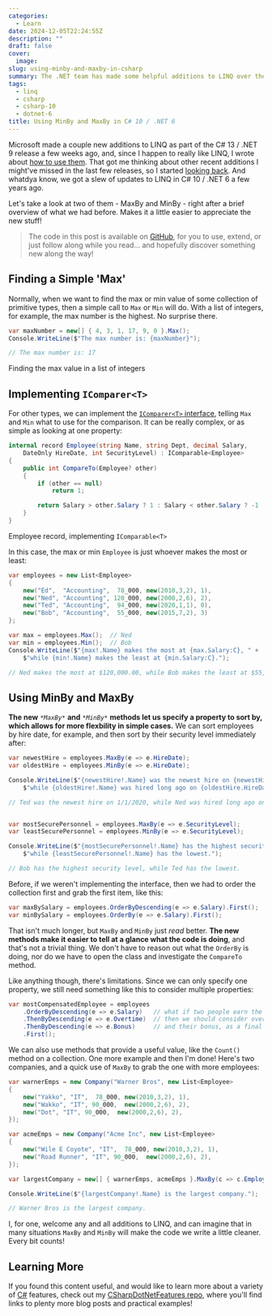 ```yaml
---
categories:
  - Learn
date: 2024-12-05T22:24:55Z
description: ""
draft: false
cover:
  image:
slug: using-minby-and-maxby-in-csharp
summary: The .NET team has made some helpful additions to LINQ over the last few years. Today let's check out MinBy and MaxBy from C# 10 / .NET 6.
tags:
  - linq
  - csharp
  - csharp-10
  - dotnet-6
title: Using MinBy and MaxBy in C# 10 / .NET 6
---
```

Microsoft made a couple new additions to LINQ as part of the C# 13 / .NET 9 release a few weeks ago, and, since I happen to really like LINQ, I wrote about [how to use them](https://grantwinney.com/using-linq-countby-and-aggregateby-in-csharp/). That got me thinking about other recent additions I might've missed in the last few releases, so I started [looking back](https://learn.microsoft.com/en-us/dotnet/maui/whats-new). And whatdya know, we got a slew of updates to LINQ in C# 10 / .NET 6 a few years ago.

Let's take a look at two of them - MaxBy and MinBy - right after a brief overview of what we had before. Makes it a little easier to appreciate the new stuff!

> The code in this post is available on [GitHub](https://github.com/grantwinney/CSharpDotNetFeatures/tree/master/C%23%2010/MaxByMinBy), for you to use, extend, or just follow along while you read... and hopefully discover something new along the way!

## Finding a Simple 'Max'

Normally, when we want to find the max or min value of some collection of primitive types, then a simple call to `Max` or `Min` will do. With a list of integers, for example, the max number is the highest. No surprise there.

```csharp
var maxNumber = new[] { 4, 3, 1, 17, 9, 0 }.Max();
Console.WriteLine($"The max number is: {maxNumber}");

// The max number is: 17
```

Finding the max value in a list of integers

## Implementing `IComparer<T>`

For other types, we can implement the [`IComparer<T>` interface](https://learn.microsoft.com/en-us/dotnet/api/system.collections.generic.icomparer-1), telling `Max` and `Min` what to use for the comparison. It can be really complex, or as simple as looking at one property:

```csharp
internal record Employee(string Name, string Dept, decimal Salary,
    DateOnly HireDate, int SecurityLevel) : IComparable<Employee>
{
    public int CompareTo(Employee? other)
    {
        if (other == null)
            return 1;

        return Salary > other.Salary ? 1 : Salary < other.Salary ? -1 : 0;
    }
}
```

Employee record, implementing `IComparable<T>`

In this case, the max or min `Employee` is just whoever makes the most or least:

```csharp
var employees = new List<Employee>
{
    new("Ed",  "Accounting",  78_000, new(2010,3,2), 1),
    new("Ned", "Accounting", 120_000, new(2000,2,6), 2),
    new("Ted", "Accounting",  94_000, new(2020,1,1), 0),
    new("Bob", "Accounting",  55_000, new(2015,7,2), 3)
};

var max = employees.Max();  // Ned
var min = employees.Min();  // Bob
Console.WriteLine($"{max!.Name} makes the most at {max.Salary:C}, " +
    $"while {min!.Name} makes the least at {min.Salary:C}.");

// Ned makes the most at $120,000.00, while Bob makes the least at $55,000.00.
```

## Using MinBy and MaxBy

**The new** *`*MaxBy*`* **and** *`*MinBy*`* **methods let us specify a property to sort by, which allows for more flexbility in simple cases.** We can sort employees by hire date, for example, and then sort by their security level immediately after:

```csharp
var newestHire = employees.MaxBy(e => e.HireDate);
var oldestHire = employees.MinBy(e => e.HireDate);

Console.WriteLine($"{newestHire!.Name} was the newest hire on {newestHire.HireDate}, " +
    $"while {oldestHire!.Name} was hired long ago on {oldestHire.HireDate}.");

// Ted was the newest hire on 1/1/2020, while Ned was hired long ago on 2/6/2000.


var mostSecurePersonnel = employees.MaxBy(e => e.SecurityLevel);
var leastSecurePersonnel = employees.MinBy(e => e.SecurityLevel);

Console.WriteLine($"{mostSecurePersonnel!.Name} has the highest security level, " +
    $"while {leastSecurePersonnel!.Name} has the lowest.");

// Bob has the highest security level, while Ted has the lowest.
```

Before, if we weren't implementing the interface, then we had to order the collection first and grab the first item, like this:

```csharp
var maxBySalary = employees.OrderByDescending(e => e.Salary).First();
var minBySalary = employees.OrderBy(e => e.Salary).First();
```

That isn't much longer, but `MaxBy` and `MinBy` just _read_ better. **The new methods make it easier to tell at a glance what the code is doing**, and that's not a trivial thing. We don't have to reason out what the `OrderBy` is doing, nor do we have to open the class and investigate the `CompareTo` method.

Like anything though, there's limitations. Since we can only specify one property, we still need something like this to consider multiple properties:

```csharp
var mostCompensatedEmployee = employees
    .OrderByDescending(e => e.Salary)   // what if two people earn the same salary?
    .ThenByDescending(e => e.Overtime)  // then we should consider overtime too
    .ThenByDescending(e => e.Bonus)     // and their bonus, as a final tie-breaker
    .First();
```

We can also use methods that provide a useful value, like the `Count()` method on a collection. One more example and then I'm done! Here's two companies, and a quick use of `MaxBy` to grab the one with more employees:

```csharp
var warnerEmps = new Company("Warner Bros", new List<Employee>
{
    new("Yakko", "IT",  78_000, new(2010,3,2), 1),
    new("Wakko", "IT", 90_000,  new(2000,2,6), 2),
    new("Dot", "IT", 90_000,  new(2000,2,6), 2),
});

var acmeEmps = new Company("Acme Inc", new List<Employee>
{
    new("Wile E Coyote", "IT",  78_000, new(2010,3,2), 1),
    new("Road Runner", "IT", 90_000,  new(2000,2,6), 2),
});

var largestCompany = new[] { warnerEmps, acmeEmps }.MaxBy(c => c.Employees.Count());

Console.WriteLine($"{largestCompany!.Name} is the largest company.");

// Warner Bros is the largest company.
```

I, for one, welcome any and all additions to LINQ, and can imagine that in many situations `MaxBy` and `MinBy` will make the code we write a little cleaner. Every bit counts!

## Learning More

If you found this content useful, and would like to learn more about a variety of [C#](https://grantwinney.com/tags/csharp/) features, check out my [CSharpDotNetFeatures repo](https://github.com/grantwinney/CSharpDotNetFeatures), where you'll find links to plenty more blog posts and practical examples!

